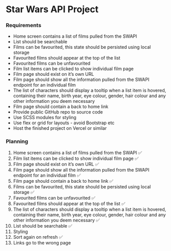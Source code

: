 # Star Wars API Project

### Requirements
- Home screen contains a list of films pulled from the SWAPI
- List should be searchable
- Films can be favourited, this state should be persisted using local storage
- Favourited films should appear at the top of the list
- Favourited films can be unfavourited
- Film list items can be clicked to show individual film page
- Film page should exist on it’s own URL
- Film page should show all the information pulled from the SWAPI endpoint for an individual film
- The list of characters should display a tooltip when a list item is hovered, containing their name, birth year, eye colour, gender, hair colour and any other information you deem necessary
- Film page should contain a back to home link
- Provide public GitHub repo to source code
- Use SCSS modules for styling
- Use flex or grid for layouts - avoid Bootstrap etc
- Host the finished project on Vercel or similar


### Planning
1. Home screen contains a list of films pulled from the SWAPI ✅
2. Film list items can be clicked to show individual film page ✅
3. Film page should exist on it’s own URL ✅
4. Film page should show all the information pulled from the SWAPI endpoint for an individual film ✅
5. Film page should contain a back to home link ✅
6. Films can be favourited, this state should be persisted using local storage ✅
7. Favourited films can be unfavourited ✅
8. Favourited films should appear at the top of the list ✅
9. The list of characters should display a tooltip when a list item is hovered, containing their name, birth year, eye colour, gender, hair colour and any other information you deem necessary ✅
10. List should be searchable ✅
11. Styling
12. Sort again on refresh ✅
13. Links go to the wrong page